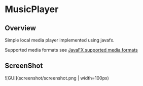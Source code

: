 # MusicPlayer



## Overview

Simple local media player implemented using javafx.

Supported media formats see
[JavaFX supported media formats](https://docs.oracle.com/javafx/2/api/javafx/scene/media/package-summary.html#SupportedMediaTypes)




## ScreenShot

![GUI](screenshot/screenshot.png | width=100px)

